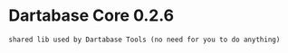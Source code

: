 Dartabase Core 0.2.6
===================

    shared lib used by Dartabase Tools (no need for you to do anything)
    